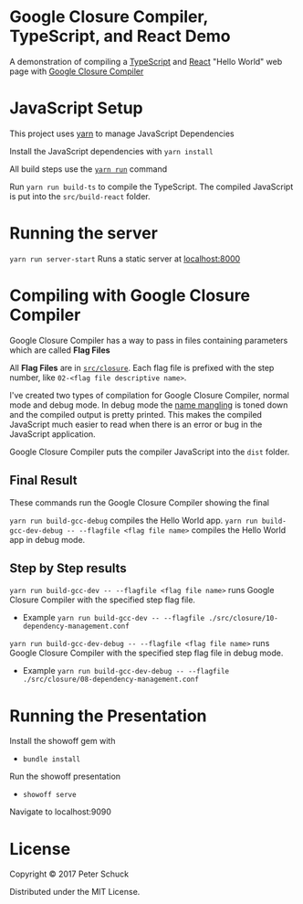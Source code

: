 # Google Closure Compiler, TypeScript, and React Demo

A demonstration of compiling a [TypeScript](http://typescriptlang.org/) and [React](https://reactjs.org/) "Hello World" web page with [Google Closure Compiler](https://developers.google.com/closure/compiler/)

# JavaScript Setup

This project uses [yarn](https://yarnpkg.com/) to manage JavaScript Dependencies

Install the JavaScript dependencies with `yarn install`

All build steps use the [`yarn run`](https://yarnpkg.com/docs/cli/run/) command

Run `yarn run build-ts` to compile the TypeScript. The compiled JavaScript is put into the `src/build-react` folder.

# Running the server

`yarn run server-start` Runs a static server at [localhost:8000](localhost:8000)

# Compiling with Google Closure Compiler

Google Closure Compiler has a way to pass in files containing parameters which are called **Flag Files**

All **Flag Files** are in [`src/closure`](./src/closure). Each flag file is prefixed with the step number, like `02-<flag file descriptive name>`.

I've created two types of compilation for Google Closure Compiler, normal mode and debug mode. In debug mode the [name mangling](https://en.wikipedia.org/wiki/Name_mangling) is toned down and the compiled output is pretty printed. This makes the compiled JavaScript much easier to read when there is an error or bug in the JavaScript application.

Google Closure Compiler puts the compiler JavaScript into the `dist` folder.

## Final Result

These commands run the Google Closure Compiler showing the final

`yarn run build-gcc-debug` compiles the Hello World app.
`yarn run build-gcc-dev-debug -- --flagfile <flag file name>` compiles the Hello World app in debug mode.

## Step by Step results

`yarn run build-gcc-dev -- --flagfile <flag file name>` runs Google Closure Compiler with the specified step flag file.
* Example `yarn run build-gcc-dev -- --flagfile ./src/closure/10-dependency-management.conf`

`yarn run build-gcc-dev-debug -- --flagfile <flag file name>` runs Google Closure Compiler with the specified step flag file in debug mode.
* Example `yarn run build-gcc-dev-debug -- --flagfile ./src/closure/08-dependency-management.conf`

# Running the Presentation

Install the showoff gem with
* `bundle install`

Run the showoff presentation
* `showoff serve`

Navigate to localhost:9090

# License

Copyright © 2017 Peter Schuck

Distributed under the MIT License.

